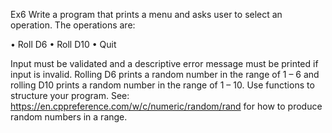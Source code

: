 Ex6
Write a program that prints a menu and asks user to select an operation. The operations are:

• Roll D6
• Roll D10
• Quit

Input must be validated and a descriptive error message must be printed if input is invalid. Rolling
D6 prints a random number in the range of 1 – 6 and rolling D10 prints a random number in the
range of 1 – 10.
Use functions to structure your program.
See: https://en.cppreference.com/w/c/numeric/random/rand for how to produce random numbers
in a range.